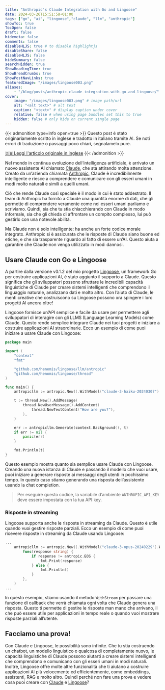 ```yaml
---
title: "Anthropic's Claude Integration with Go and Lingoose"
date: 2024-03-26T15:51:58+01:00
tags: ["go", "ai", "lingoose","claude", "llm", "anthropic"]
showToc: true
TocOpen: false
draft: false
hidemeta: false
comments: false
disableHLJS: true # to disable highlightjs
disableShare: false
disableHLJS: false
hideSummary: false
searchHidden: true
ShowReadingTime: true
ShowBreadCrumbs: true
ShowPostNavLinks: true
featuredImage: "/images/lingoose003.png"
aliases: 
    - "/blog/posts/anthropic-claude-integration-with-go-and-lingoose/"
cover:
    image: "/images/lingoose003.png" # image path/url
    alt: "<alt text>" # alt text
    caption: "<text>" # display caption under cover
    relative: false # when using page bundles set this to true
    hidden: false # only hide on current single page
---
```

{{< admonition type=info open=true >}}
Questo post è stato originariamente scritto in inglese e tradotto in italiano tramite AI. Se noti errori di traduzione o passaggi poco chiari, segnalamelo pure.

[🇬🇧 Leggi l'articolo originale in inglese](/en/anthropic-claude-integration-with-go-and-lingoose/)
{{< /admonition >}}

Nel mondo in continua evoluzione dell’intelligenza artificiale, è arrivato un nuovo assistente AI chiamato [Claude](https://claude.ai/), che sta attirando molta attenzione. Creato da un’azienda chiamata [Anthropic](https://anthropic.com/), Claude è incredibilmente intelligente e riesce a comprendere e comunicare con gli esseri umani in modi molto naturali e simili a quelli umani.

Ciò che rende Claude così speciale è il modo in cui è stato addestrato. Il team di Anthropic ha fornito a Claude una quantità enorme di dati, che gli permette di comprendere veramente come noi esseri umani parliamo e scriviamo. Quindi, sia che tu stia chiacchierando con Claude in modo informale, sia che gli chieda di affrontare un compito complesso, lui può gestirlo con una notevole abilità.

Ma Claude non è solo intelligente: ha anche un forte codice morale integrato. Anthropic si è assicurata che le risposte di Claude siano buone ed etiche, e che sia trasparente riguardo al fatto di essere un’AI. Questo aiuta a garantire che Claude non venga utilizzato in modi dannosi.

## Usare Claude con Go e Lingoose

A partire dalla versione v0.1.2 del mio progetto [Lingoose](https://lingoose.io), un framework Go per costruire applicazioni AI, è stato aggiunto il supporto a Claude. Questo significa che gli sviluppatori possono sfruttare le incredibili capacità linguistiche di Claude per creare sistemi intelligenti che comprendono il linguaggio naturale, analizzano dati e molto altro. Con l’aiuto di Claude, le menti creative che costruiscono su Lingoose possono ora spingere i loro progetti AI ancora oltre!

Lingoose fornisce un’API semplice e facile da usare per permettere agli sviluppatori di interagire con gli LLMS (Language Learning Models) come Claude. Questo rende semplice integrare Claude nei tuoi progetti e iniziare a costruire applicazioni AI straordinarie. Ecco un esempio di come puoi iniziare a usare Claude con Lingoose:

```go
package main

import (
	"context"
	"fmt"

	"github.com/henomis/lingoose/llm/antropic"
	"github.com/henomis/lingoose/thread"
)

func main() {
	antropicllm := antropic.New().WithModel("claude-3-haiku-20240307")

	t := thread.New().AddMessage(
		thread.NewUserMessage().AddContent(
			thread.NewTextContent("How are you?"),
		),
	)

	err := antropicllm.Generate(context.Background(), t)
	if err != nil {
		panic(err)
	}

	fmt.Println(t)
}
```

Questo esempio mostra quanto sia semplice usare Claude con Lingoose. Creando una nuova istanza di Claude e passando il modello che vuoi usare, puoi iniziare a generare risposte ai messaggi degli utenti in pochissimo tempo. In questo caso stiamo generando una risposta dell’assistente usando la chat completion.

> Per eseguire questo codice, la variabile d’ambiente `ANTHROPIC_API_KEY` deve essere impostata con la tua API key.

### Risposte in streaming

Lingoose supporta anche le risposte in streaming da Claude. Questo è utile quando vuoi gestire risposte parziali. Ecco un esempio di come puoi ricevere risposte in streaming da Claude usando Lingoose:

```go
...
	antropicllm := antropic.New().WithModel("claude-3-opus-20240229").WithStream(
		func(response string) {
			if response != antropic.EOS {
				fmt.Print(response)
			} else {
				fmt.Println()
			}
		},
	)
...
```

In questo esempio, stiamo usando il metodo `WithStream` per passare una funzione di callback che verrà chiamata ogni volta che Claude genera una risposta. Questo ti permette di gestire le risposte man mano che arrivano, il che può essere utile per applicazioni in tempo reale o quando vuoi mostrare risposte parziali all’utente.

## Facciamo una prova!

Con Claude e Lingoose, le possibilità sono infinite. Che tu stia costruendo un chatbot, un modello linguistico o qualcosa di completamente nuovo, le capacità linguistiche di Claude possono aiutarti a creare sistemi intelligenti che comprendono e comunicano con gli esseri umani in modi naturali. Inoltre, Lingoose offre molte altre funzionalità che ti aiutano a costruire applicazioni AI più velocemente ed efficientemente, come embeddings, assistenti, RAG e molto altro.
Quindi perché non fare una prova e vedere cosa puoi creare con [Claude](https://claude.ai/) e [Lingoose](https://lingoose.io)?
